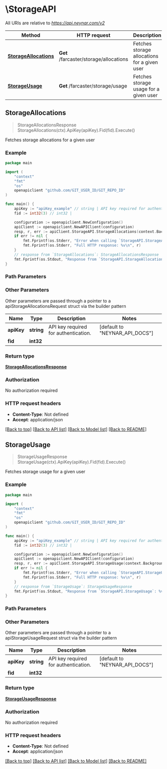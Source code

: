 # \StorageAPI

All URIs are relative to *https://api.neynar.com/v2*

Method | HTTP request | Description
------------- | ------------- | -------------
[**StorageAllocations**](StorageAPI.md#StorageAllocations) | **Get** /farcaster/storage/allocations | Fetches storage allocations for a given user
[**StorageUsage**](StorageAPI.md#StorageUsage) | **Get** /farcaster/storage/usage | Fetches storage usage for a given user



## StorageAllocations

> StorageAllocationsResponse StorageAllocations(ctx).ApiKey(apiKey).Fid(fid).Execute()

Fetches storage allocations for a given user



### Example

```go
package main

import (
    "context"
    "fmt"
    "os"
    openapiclient "github.com/GIT_USER_ID/GIT_REPO_ID"
)

func main() {
    apiKey := "apiKey_example" // string | API key required for authentication. (default to "NEYNAR_API_DOCS")
    fid := int32(3) // int32 | 

    configuration := openapiclient.NewConfiguration()
    apiClient := openapiclient.NewAPIClient(configuration)
    resp, r, err := apiClient.StorageAPI.StorageAllocations(context.Background()).ApiKey(apiKey).Fid(fid).Execute()
    if err != nil {
        fmt.Fprintf(os.Stderr, "Error when calling `StorageAPI.StorageAllocations``: %v\n", err)
        fmt.Fprintf(os.Stderr, "Full HTTP response: %v\n", r)
    }
    // response from `StorageAllocations`: StorageAllocationsResponse
    fmt.Fprintf(os.Stdout, "Response from `StorageAPI.StorageAllocations`: %v\n", resp)
}
```

### Path Parameters



### Other Parameters

Other parameters are passed through a pointer to a apiStorageAllocationsRequest struct via the builder pattern


Name | Type | Description  | Notes
------------- | ------------- | ------------- | -------------
 **apiKey** | **string** | API key required for authentication. | [default to &quot;NEYNAR_API_DOCS&quot;]
 **fid** | **int32** |  | 

### Return type

[**StorageAllocationsResponse**](StorageAllocationsResponse.md)

### Authorization

No authorization required

### HTTP request headers

- **Content-Type**: Not defined
- **Accept**: application/json

[[Back to top]](#) [[Back to API list]](../README.md#documentation-for-api-endpoints)
[[Back to Model list]](../README.md#documentation-for-models)
[[Back to README]](../README.md)


## StorageUsage

> StorageUsageResponse StorageUsage(ctx).ApiKey(apiKey).Fid(fid).Execute()

Fetches storage usage for a given user



### Example

```go
package main

import (
    "context"
    "fmt"
    "os"
    openapiclient "github.com/GIT_USER_ID/GIT_REPO_ID"
)

func main() {
    apiKey := "apiKey_example" // string | API key required for authentication. (default to "NEYNAR_API_DOCS")
    fid := int32(3) // int32 | 

    configuration := openapiclient.NewConfiguration()
    apiClient := openapiclient.NewAPIClient(configuration)
    resp, r, err := apiClient.StorageAPI.StorageUsage(context.Background()).ApiKey(apiKey).Fid(fid).Execute()
    if err != nil {
        fmt.Fprintf(os.Stderr, "Error when calling `StorageAPI.StorageUsage``: %v\n", err)
        fmt.Fprintf(os.Stderr, "Full HTTP response: %v\n", r)
    }
    // response from `StorageUsage`: StorageUsageResponse
    fmt.Fprintf(os.Stdout, "Response from `StorageAPI.StorageUsage`: %v\n", resp)
}
```

### Path Parameters



### Other Parameters

Other parameters are passed through a pointer to a apiStorageUsageRequest struct via the builder pattern


Name | Type | Description  | Notes
------------- | ------------- | ------------- | -------------
 **apiKey** | **string** | API key required for authentication. | [default to &quot;NEYNAR_API_DOCS&quot;]
 **fid** | **int32** |  | 

### Return type

[**StorageUsageResponse**](StorageUsageResponse.md)

### Authorization

No authorization required

### HTTP request headers

- **Content-Type**: Not defined
- **Accept**: application/json

[[Back to top]](#) [[Back to API list]](../README.md#documentation-for-api-endpoints)
[[Back to Model list]](../README.md#documentation-for-models)
[[Back to README]](../README.md)

